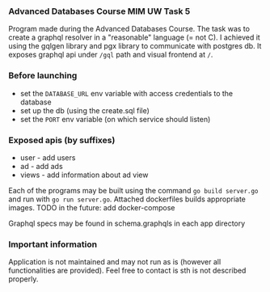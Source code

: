 ### Advanced Databases Course MIM UW Task 5

Program made during the Advanced Databases Course.
The task was to create a graphql resolver in a "reasonable" language (= not C).
I achieved it using the gqlgen library and pgx library to communicate with postgres db.
It exposes graphql api under `/gql` path and visual frontend at `/`.

### Before launching

- set the `DATABASE_URL` env variable with access credentials to the database
- set up the db (using the create.sql file)
- set the `PORT` env variable (on which service should listen)

### Exposed apis (by suffixes)

- user - add users
- ad - add ads
- views - add information about ad view

Each of the programs may be built using the command `go build server.go` and run with
`go run server.go`. Attached dockerfiles builds appropriate images.
TODO in the future: add docker-compose

Graphql specs may be found in schema.graphqls in each app directory

### Important information

Application is not maintained and may not run as is (however all functionalities are provided).
Feel free to contact is sth is not described properly.